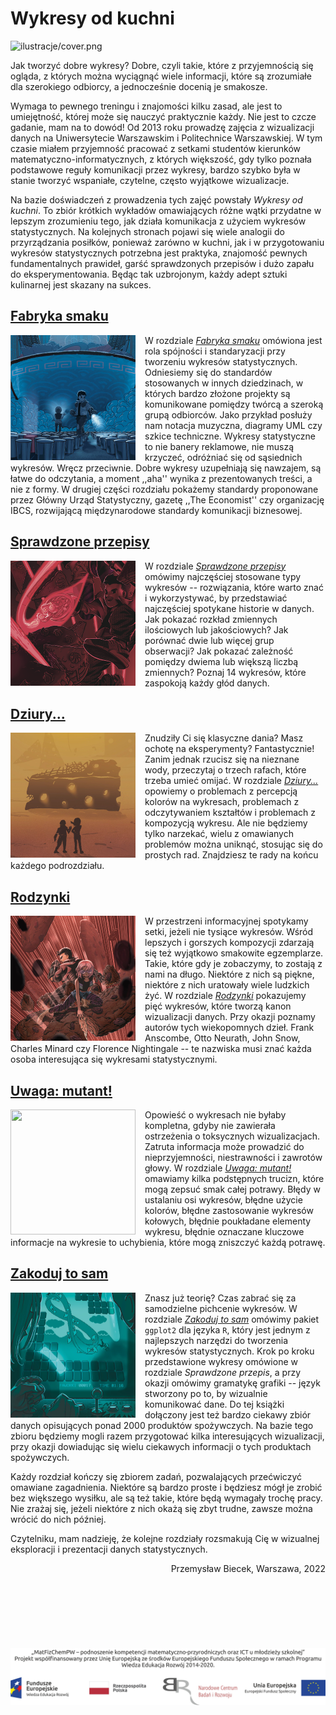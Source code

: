 # Wykresy od kuchni

![ilustracje/cover.png](ilustracje/cover.png)


Jak tworzyć dobre wykresy? Dobre, czyli takie, które z przyjemnością się ogląda, z których można wyciągnąć wiele informacji, które są zrozumiałe dla szerokiego odbiorcy, a jednocześnie docenią je smakosze.

Wymaga to pewnego treningu i znajomości kilku zasad, ale jest to umiejętność, której może się nauczyć praktycznie każdy. Nie jest to czcze gadanie, mam na to dowód! Od 2013 roku prowadzę zajęcia z wizualizacji danych na Uniwersytecie Warszawskim i Politechnice Warszawskiej. W tym czasie miałem przyjemność pracować z setkami studentów kierunków matematyczno-informatycznych, z których większość, gdy tylko poznała podstawowe reguły komunikacji przez wykresy, bardzo szybko była w stanie tworzyć wspaniałe, czytelne, często wyjątkowe wizualizacje. 

Na bazie doświadczeń z prowadzenia tych zajęć powstały *Wykresy od kuchni*. To zbiór krótkich wykładów omawiających różne wątki przydatne w lepszym zrozumieniu tego, jak działa komunikacja z użyciem wykresów statystycznych. Na kolejnych stronach pojawi się wiele analogii do przyrządzania posiłków, ponieważ zarówno w kuchni, jak i w przygotowaniu wykresów statystycznych potrzebna jest praktyka, znajomość pewnych fundamentalnych prawideł, garść sprawdzonych przepisów i dużo zapału do eksperymentowania. Będąc tak uzbrojonym, każdy adept sztuki kulinarnej jest skazany na sukces.


## [Fabryka smaku](https://betaandbit.github.io/Wykresy/fabryka.html)

<img alt="" width="200" height="200" style = "float: left;    
 margin: 0 15px 0 0;" src="ilustracje/soup_mini.png">

W rozdziale [*Fabryka smaku*](https://betaandbit.github.io/Wykresy/fabryka.html) omówiona jest rola spójności i standaryzacji przy tworzeniu wykresów statystycznych. Odniesiemy się do standardów stosowanych w innych dziedzinach, w których bardzo złożone projekty są komunikowane pomiędzy twórcą a szeroką grupą odbiorców. Jako przykład posłuży nam notacja muzyczna, diagramy UML czy szkice techniczne. Wykresy statystyczne to nie banery reklamowe, nie muszą krzyczeć, odróżniać się od sąsiednich wykresów. Wręcz przeciwnie. Dobre wykresy uzupełniają się nawzajem, są łatwe do odczytania, a moment ,,aha'' wynika z prezentowanych treści, a nie z formy. W drugiej części rozdziału pokażemy standardy proponowane przez Główny Urząd Statystyczny, gazetę ,,The Economist'' czy organizację IBCS, rozwijającą międzynarodowe standardy komunikacji biznesowej.


## [Sprawdzone przepisy](https://betaandbit.github.io/Wykresy/przepisy.html)

<img alt="" width="200" height="200" style = "float: left;    
 margin: 0 15px 0 0;" src="ilustracje/cake_mini.png">

W rozdziale [*Sprawdzone przepisy*](https://betaandbit.github.io/Wykresy/przepisy.html) omówimy najczęściej stosowane typy wykresów -- rozwiązania, które warto znać i wykorzystywać, by przedstawiać najczęściej spotykane historie w danych. Jak pokazać rozkład zmiennych ilościowych lub jakościowych? Jak porównać dwie lub więcej grup obserwacji? Jak pokazać zależność pomiędzy dwiema lub większą liczbą zmiennych? Poznaj 14 wykresów, które zaspokoją każdy głód danych. 

## [Dziury...](https://betaandbit.github.io/Wykresy/dziury.html)

<img alt="" width="200" height="200" style = "float: left;    
 margin: 0 15px 0 0;" src="ilustracje/cheese_mini.png">


Znudziły Ci się klasyczne dania? Masz ochotę na eksperymenty? Fantastycznie! Zanim jednak rzucisz się na nieznane wody, przeczytaj o trzech rafach, które trzeba umieć omijać. 
W rozdziale [*Dziury...*](https://betaandbit.github.io/Wykresy/dziury.html) opowiemy  o problemach z percepcją kolorów na wykresach, problemach z odczytywaniem kształtów i problemach z kompozycją wykresu. Ale nie będziemy tylko narzekać, wielu z omawianych problemów można uniknąć, stosując się do prostych rad. Znajdziesz te rady na końcu każdego podrozdziału.


## [Rodzynki](https://betaandbit.github.io/Wykresy/rodzynki.html)

<img alt="" width="200" height="200" style = "float: left;    
 margin: 0 15px 0 0;" src="ilustracje/biscuits_mini.png">

W przestrzeni informacyjnej spotykamy setki, jeżeli nie tysiące wykresów. Wśród lepszych i gorszych kompozycji zdarzają się też wyjątkowo smakowite egzemplarze. Takie, które gdy je zobaczymy, to zostają z nami na długo. Niektóre z nich są piękne, niektóre z nich uratowały wiele ludzkich żyć. W rozdziale [*Rodzynki*](https://betaandbit.github.io/Wykresy/rodzynki.html) pokazujemy pięć wykresów, które tworzą kanon wizualizacji danych. Przy okazji poznamy autorów tych wiekopomnych dzieł. Frank Anscombe, Otto Neurath, John Snow, Charles Minard czy Florence Nightingale -- te nazwiska musi znać każda osoba interesująca się wykresami statystycznymi.

## [Uwaga: mutant!](https://betaandbit.github.io/Wykresy/mutant.html)

<img alt="" width="200" height="200" style = "float: left;    
 margin: 0 15px 0 0;" src="ilustracje/noodle_mini.png">

Opowieść o wykresach nie byłaby kompletna, gdyby nie zawierała ostrzeżenia o toksycznych wizualizacjach. Zatruta informacja może prowadzić do nieprzyjemności, niestrawności i zawrotów głowy. W rozdziale [*Uwaga: mutant!*](https://betaandbit.github.io/Wykresy/mutant.html) omawiamy kilka podstępnych trucizn, które mogą zepsuć smak całej potrawy. Błędy w ustalaniu osi wykresów, błędne użycie kolorów, błędne zastosowanie wykresów kołowych, błędnie poukładane elementy wykresu, błędnie oznaczane kluczowe informacje na wykresie to uchybienia, które mogą zniszczyć każdą potrawę.

## [Zakoduj to sam](https://betaandbit.github.io/Wykresy/zakoduj.html)

<img alt="" width="200" height="200" style = "float: left;    
 margin: 0 15px 0 0;" src="ilustracje/game_mini.png">

Znasz już teorię? Czas zabrać się za samodzielne pichcenie wykresów. W rozdziale [*Zakoduj to sam*](https://betaandbit.github.io/Wykresy/zakoduj.html) omówimy pakiet `ggplot2` dla języka `R`, który jest jednym z najlepszych narzędzi do tworzenia wykresów statystycznych. Krok po kroku przedstawione wykresy omówione w rozdziale *Sprawdzone przepis*, a przy okazji omówimy gramatykę grafiki -- język stworzony po to, by wizualnie komunikować dane. Do tej książki dołączony jest też bardzo ciekawy zbiór danych opisujących ponad 2000 produktów spożywczych. Na bazie tego zbioru będziemy mogli razem przygotować kilka interesujących wizualizacji, przy okazji dowiadując się wielu ciekawych informacji o tych produktach spożywczych.

Każdy rozdział kończy się zbiorem zadań, pozwalających przećwiczyć omawiane zagadnienia. Niektóre są bardzo proste i będziesz mógł je zrobić bez większego wysiłku, ale są też takie, które będą wymagały trochę pracy. Nie zrażaj się, jeżeli niektóre z nich okażą się zbyt trudne, zawsze można wrócić do nich później.

Czytelniku, mam nadzieję, że kolejne rozdziały rozsmakują Cię w wizualnej eksploracji i prezentacji danych statystycznych.


<div style="text-align: right"> &nbsp;&nbsp;&nbsp;&nbsp;&nbsp;&nbsp; Przemysław Biecek,  Warszawa, 2022  </div>

<br>

<br>

<br>

<br>

<br>

<br>

<br>


<img src="ilustracje/logotypy.jpg">

